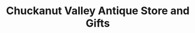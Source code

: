 ---
title: "Chuckanut Valley Antique Store and Gifts"
url: /bow/chuckanut-valley-antique-store-and-gifts/
shop: gift
---